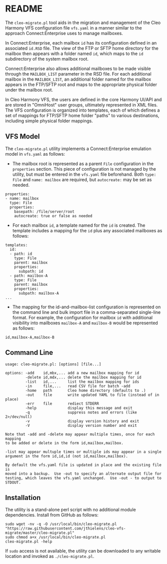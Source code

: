 # README #

The `cleo-migrate.pl` tool aids in the migration and management of the
Cleo Harmony VFS configuration file `vfs.yaml` in a manner similar to
the approach Connect:Enterprise uses to manage mailboxes.

In Connect:Enterprise, each mailbox `id` has its configuration defined
in an associated `id.RSD` file.  The view of the FTP or SFTP home
directory for the mailbox then appears with a folder named `id`, which
maps to the `id` subdirectory of the system mailbox root.

Connect:Enterprise also allows additional mailboxes to be made visible
through the `MAILBOX_LIST` parameter in the RSD file.  For each
additional mailbox in the `MAILBOX_LIST`, an additional folder named
for the mailbox appears in the FTP/SFTP root and maps to the appropriate
physical folder under the mailbox root.

In Cleo Harmony VFS, the users are defined in the core Harmony UI/API
and are stored in "OmniHost" user groups, ultimately represented in
XML files.  The VFS configuration is organized into templates, each of
which defines a set of mappings for FTP/SFTP home folder "paths" to
various destinations, including simple physical folder mappings.

## VFS Model ##

The `cleo-migrate.pl` utility implements a Connect:Enterprise emulation
model in `vfs.yaml` as follows:

* The mailbox root is represented as a parent `File` configuration
  in the `properties` section.  This piece of configuration is not
  managed by the utility, but must be entered in the `vfs.yaml` file
  beforehand.  Both `type: File` and `name: mailbox` are required,
  but `autocreate:` may be set as needed.

```
properties:
- name: mailbox
  type: File
  properties:
    basepath: /file/server/root
    autocreate: true or false as needed
```

* For each mailbox `id`, a template named for the `id` is created.
  The template includes a mapping for the `id` plus any associated
  mailboxes as follows:

```
templates:
  id:
  - path: id
    type: File
    parent: mailbox
    properties:
      subpath: id
  - path: mailbox-A
    type: File
    parent: mailbox
    properties:
      subpath: mailbox-A
...
```

* The mapping for the id-and-mailbox-list configuration is represented on the command
  line and bulk import file in a comma-separated single-line format.  For example,
  the configuration for mailbox `id` with additional visibility into mailboxes
  `mailbox-A` and `mailbox-B` would be represented as follows:
  
```
id,mailbox-A,mailbox-B
```

## Command Line ##

```
usage: cleo-migrate.pl: [options] [file...]

options: -add    id,mbx,... add a new mailbox mapping for id
         -delete id,mdx,... delete the mailbox mapping for id
         -list   id,...     list the mailbox mapping for ids
         -in     file,...   read CSV file for batch -add
         -home   path       Cleo home directory (defaults to .)
         -out    file       write updated YAML to file (instead of in place)
         -err    file       rediect STDERR
         -help              display this message and exit
         -q                 suppress notes and errors (like 2>/dev/null)
         -v                 display version history and exit
         -V                 display version number and exit

Note that -add and -delete may appear multiple times, once for each mapping
to be added or delete in the form id,mailbox,mailbox.

-list may appear multuple times or multiple ids may appear in a single
argument in the form id,id,id (not id,mailbox,mailbox).

By default the vfs.yaml file is updated in place and the existing file is
moved into a backup.  Use -out to specify an alternate output file for
testing, which leaves the vfs.yaml unchanged.  Use -out - to output to
STDOUT.
```

## Installation ##

The utility is a stand-alone perl script with no additional module dependencies.
Install from GitHub as follows:

```
sudo wget -nv -q -O /usr/local/bin/cleo-migrate.pl "https://raw.githubusercontent.com/jthielens/cleo-vfs-migrate/master/cleo-migrate.pl"
sudo chmod a+x /usr/local/bin/cleo-migrate.pl
cleo-migrate.pl -help
```

If `sudo` access is not available, the utility can be downloaded to any writable
location and invoked as `./cleo-migrate.pl`.